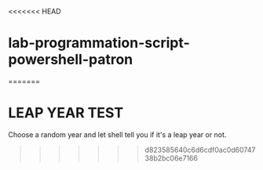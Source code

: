 <<<<<<< HEAD
# lab-programmation-script-powershell-patron
=======
# LEAP YEAR TEST

Choose a random year and let shell tell you if it's a leap year or not.
>>>>>>> d823585640c6d6cdf0ac0d6074738b2bc06e7166
